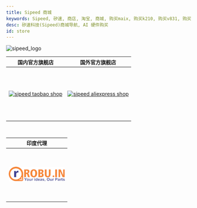 ```yaml
---
title: Sipeed 商城
keywords: Sipeed, 矽速, 商店, 淘宝, 商城, 购买maix, 购买k210, 购买v831, 购买v833
desc: 矽速科技(Sipeed)商城导航, AI 硬件购买
id: store
---
```


<div class="title_store">
<img src="/static/image/sipeed_logo_4.svg" alt="sipeed_logo">
</div>

<div>
<style>
	table {
		text-align: center;
	}
	table td {
		height: 10em;
	}
</style>
</div>

<table role="table" class="center_table">
    <thead>
        <tr>
            <th>国内官方旗舰店</th>
            <th>国外官方旗舰店</th>
        </tr>
    </thead>
    <tbody>
        <tr>
            <td rowspan="1"><a href="https://sipeed.taobao.com/"  target="_blank"><img src="/static/image/taobao.png" alt="sipeed taobao shop"></a></td>
            <td><a href="https://www.aliexpress.com/store/911876460" target="_blank"><img src="/static/image/aliexpress.png" alt="sipeed aliexpress shop"></a>
			</td>
        </tr>
    </tbody>
</table>

<br>

<table role="table" class="center_table">
    <thead>
        <tr>
            <th>印度代理</th>
        </tr>
    </thead>
    <tbody>
        <tr>
            <td rowspan="1"><a href="https://robu.in/brand/sipeed/"  target="_blank"><img src="/static/image/store_robu.png" alt="sipeed taobao shop"></a></td>
        </tr>
    </tbody>
</table>
